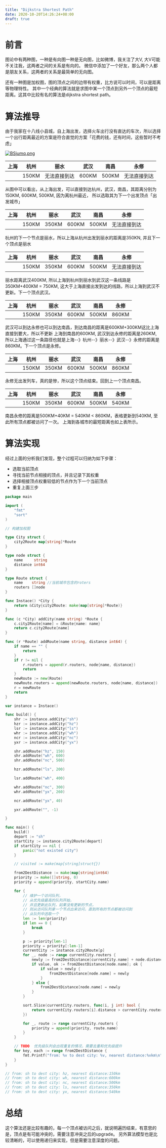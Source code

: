 ```yaml
---
title: "Dijkstra Shortest Path"
date: 2020-10-20T14:26:24+08:00
draft: true
---
```


# 前言
图论中有两种图，一种是有向图一种是无向图，比如微博，我关注了大V, 大V可能不关注我，这两者之间的关系是有向的。
微信中添加了一个好友，那么两个人都是朋友关系，这两者的关系是最简单的无向图。

还有一种图是加权图，图的顶点之间的边带有权重，比方说可以时间，可以是距离等物理特性。
其中一个经典的算法就是求图中某一个顶点到另外一个顶点的最短距离。这其中比较有名的算法是dijkstra shortest path。

# 算法推导
由于我家在十八线小县城，自上海出发，选择火车出行没有直达的车次，所以选择一个出行距离最近的方案是符合直觉的方案「花费的钱，还有时间，这些暂时不考虑」

[![BSjumq.png](https://s1.ax1x.com/2020/10/20/BSjumq.png)](https://imgchr.com/i/BSjumq)

| 上海 | 杭州 | 丽水 | 武汉 | 南昌 | 永修 |
|  ----  | ----  |   ----  | ----  |  ----  | ----  |
|        |  150KM | 无法直接到达| 600KM | 500KM |  无法直接到达     |

从图中可以看出，从上海出发，可以直接到达杭州，武汉，南昌，其距离分别为150KM, 600KM, 500KM, 因为离杭州最近，
所以选取其为下一个出发顶点「出发城市」


| 上海 | 杭州 | 丽水 | 武汉 | 南昌 | 永修 |
|  ----  | ----  |   ----  | ----  |  ----  | ----  |
|       |  150KM | 350KM | 600KM | 500KM |  无法直接到达     |

杭州的下一个节点是丽水，所以上海从杭州出发到丽水的距离是350KN, 并且下一个顶点是丽水


| 上海 | 杭州 | 丽水 | 武汉 | 南昌 | 永修 |
|  ----  | ----  |   ----  | ----  |  ----  | ----  |
|       |  150KM | 350KM | 600KM | 500KM |  无法直接到达     |

丽水距离武汉400KM, 所以上海到杭州到丽水到武汉这一条线路是350KM+400KM = 750KM,
这大于上海直接出发到达的线路，所以上海到武汉不更新。下一个顶点武汉。

| 上海 | 杭州 | 丽水 | 武汉 | 南昌 | 永修 |
|  ----  | ----  |   ----  | ----  |  ----  | ----  |
|       |  150KM | 350KM | 600KM | 500KM |  860KM     |

武汉可以到达永修也可以到达南昌，到达南昌的距离是600KM+300KM这比上海直接到要大，所以不更新
上海到南昌的600KM, 武汉到达永修的距离是260KM, 所以上海通过这一条路径也就是上海--》杭州--》丽水--》武汉--》永修的距离是
860KM。下一个顶点是永修。

| 上海 | 杭州 | 丽水 | 武汉 | 南昌 | 永修 |
|  ----  | ----  |   ----  | ----  |  ----  | ----  |
|       |  150KM | 350KM | 600KM | 500KM |  860KM     |

永修无出发列车，真的是惨，所以这个顶点结束。回到上一个顶点南昌。

| 上海 | 杭州 | 丽水 | 武汉 | 南昌 | 永修 |
|  ----  | ----  |   ----  | ----  |  ----  | ----  |
|       |  150KM | 350KM | 600KM | 500KM |  540KM     |

南昌永修的距离是500KM+40KM = 540KM < 860KM，表格更新到540KM, 至此所有顶点都被访问了一次。
上海到各城市的最短距离也如上表所示。

# 算法实现

经过上面的分析我们发现，整个过程可以归纳为如下步骤：

* 选取当前顶点
* 寻找当前节点相接的顶点，并且记录下其权重
* 选择相接顶点权重较低的节点作为下一个当前顶点
* 重复上面三步


```go
package main

import (
	"fmt"
	"sort"
)

// 构建加权图

type City struct {
	city2Route map[string]*Route
}

type node struct {
	name     string
	distance int64
}

type Route struct {
	name    string //当前城市包含的roters
	routers []node
}

func Instace() *City {
	return &City{city2Route: make(map[string]*Route)}
}

func (c *City) addCity(name string) *Route {
	c.city2Route[name] = &Route{name: name}
	return c.city2Route[name]
}

func (r *Route) addRoute(name string, distance int64) {
	if name == "" {
		return
	}
	if r != nil {
		r.routers = append(r.routers, node{name, distance})
		return
	}
	newRoute := new(Route)
	newRoute.routers = append(newRoute.routers, node{name, distance})
	r = newRoute
	return
}

var instance = Instace()

func build() {
	shr := instance.addCity("sh")
	hzr := instance.addCity("hz")
	lsr := instance.addCity("ls")
	whr := instance.addCity("wh")
	ncr := instance.addCity("nc")
	yxr := instance.addCity("yx")

	shr.addRoute("hz", 150)
	shr.addRoute("wh", 600)
	shr.addRoute("nc", 500)

	hzr.addRoute("ls", 200)

	lsr.addRoute("wh", 400)

	whr.addRoute("nc", 300)
	whr.addRoute("yx", 260)

	ncr.addRoute("yx", 40)

	yxr.addRoute("", -1)

}

func main() {
	build()
	depart := "sh"
	startCity := instance.city2Route[depart]
	if startCity == nil {
		panic("not existed city")
	}

	// visited := make(map[string]struct{})

	from2DestDistance := make(map[string]int64)
	priority := make([]string, 0)
	priority = append(priority, startCity.name)

	for {
		// 维护一个访问队列，
		// 从优先级最高的队列开始，
		// 并且更新此队列，如果没有更新的节点，
		// 则从访问队列拿一个节点出来访问，直到所有的节点都被访问到
		// 从队列中选取一个
		len := len(priority)
		if len == 0 {
			break
		}

		p := priority[len-1]
		priority = priority[:len-1]
		currentCity := instance.city2Route[p]
		for _, node := range currentCity.routers {
			newly := from2DestDistance[currentCity.name] + node.distance
			if value, ok := from2DestDistance[node.name]; ok {
				if value > newly {
					from2DestDistance[node.name] = newly
				}
			} else {
				from2DestDistance[node.name] = newly
			}
		}

		sort.Slice(currentCity.routers, func(i, j int) bool {
			return currentCity.routers[i].distance > currentCity.routers[j].distance
		})

		for _, route := range currentCity.routers {
			priority = append(priority, route.name)
		}
	}

	// TODO  优先级队列会出现重复的情况，需要去重和优先级提升
	for key, each := range from2DestDistance {
		fmt.Printf("from: %v to dest city: %v, nearest distance:%vkm\n", depart, key, each)
	}
}

// from: sh to dest city: hz, nearest distance:150km
// from: sh to dest city: wh, nearest distance:600km
// from: sh to dest city: nc, nearest distance:500km
// from: sh to dest city: ls, nearest distance:350km
// from: sh to dest city: yx, nearest distance:540km

```

# 总结
这个算法还是比较有趣的，每一个顶点被访问之后，就说明遍历结束，有意思的是，顶点是有可能冲突的，需要注意冲突之后的upgrade。
另外算法模型也是比较清晰的，可以使用递归来实现，但是需要注意深度的问题。